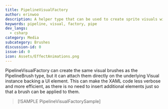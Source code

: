 ```yaml
---
title: PipelineVisualFactory
author: erinwoo  
description: A helper type that can be used to create sprite visuals with custom Win2D/Composition effects chains and attach them to UI elements. 
keywords: pipeline, visual, factory, pipe
dev_langs:
  - csharp
category: Media
subcategory: Brushes
discussion-id: 0
issue-id: 0
icon: Assets/EffectAnimations.png
---
```


PipelineVisualFactory can create the same visual brushes as the PipelineBrush type, but it can attach them directly on the underlying Visual instance backing a UI element. This can make the XAML code less verbose and more efficient, as there is no need to insert additional elements just so that a brush can be applied to them.

> [!SAMPLE PipelineVisualFactorySample]
